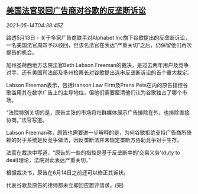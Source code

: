 <!--1620968462000-->
[美国法官驳回广告商对谷歌的反垄断诉讼](https://cn.reuters.com/article/us-google-antitrust-0514-idCNKBS2CV0AM)
------

<div><i>2021-05-14T04:38:45Z</i></div><p>路透5月13日 - 关于多家广告商联手对Alphabet Inc旗下谷歌提出的反垄断诉讼，一名美国法官周四予以驳回，但该名法官在表达“严重关切”之后，仍保留他们再次提告的机会。</p><p>加州圣荷西地方法院法官Beth Labson Freeman的裁决，是过去两年用户及竞争对手、还有美国司法部及多州检察长对谷歌提出连串反垄断诉讼的首个重大裁定。</p><p>Labson Freeman表示，包括Hanson Law Firm及Prana Pets在内的原告指控谷歌滥用其在数字广告上的主导地位，但他们需要厘清他们认为谷歌独占了哪个市场。</p><p>“法院特别关切的是，原告主张的市场将社群媒体展示广告排除在外，也排除直接协商，”法官写道。</p><p>Labson Freeman称，原告也需要进一步解释的是，为何谷歌拒绝支持广告商所倚赖的对手系统是反竞争做法，因反垄断法并未规定垄断方协助竞争对手生存。</p><p>法官在裁决中写道，“原告的一些的指控是基于反垄断中的‘交易义务’(duty to deal)理论，法院对此表达严重关切。”</p><p>根据裁决书，原告在6月14日之前还可以修正其诉状。</p><p>代表谷歌及原告的律师都未立即回应置评请求。(完)</p>
